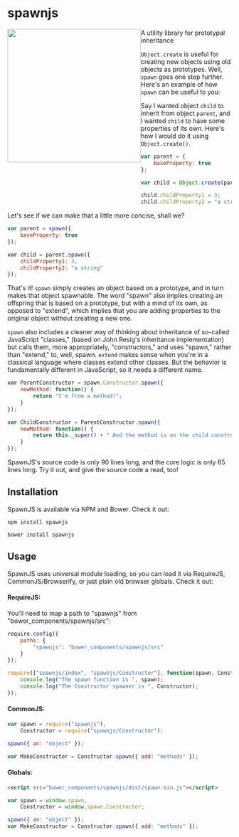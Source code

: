 spawnjs
=======

<img src="http://th00.deviantart.net/fs70/PRE/i/2012/049/e/f/spawn_chibi_by_justerneko-d4q4ec5.jpg" width="300px" style="float: left" /> A utility library for prototypal inheritance

`Object.create` is useful for creating new objects using old objects as prototypes. Well, `spawn` goes one step further. Here's an example of how `spawn` can be useful to you:

Say I wanted object `child` to inherit from object `parent`, and I wanted `child` to have some properties of its own. Here's how I would do it using `Object.create()`.

```javascript
var parent = {
	baseProperty: true
};

var child = Object.create(parent);

child.childProperty1 = 3;
child.childProperty2 = "a string";
```

Let's see if we can make that a little more concise, shall we?

```javascript
var parent = spawn({
	baseProperty: true
});

var child = parent.spawn({
	childProperty1: 3,
	childProperty2: "a string"
});
```

That's it! `spawn` simply creates an object based on a prototype, and in turn makes that object spawnable. The word "spawn" also implies creating an offspring that is based on a prototype, but with a mind of its own, as opposed to "extend", which implies that you are adding properties to the original object without creating a new one.

`spawn` also includes a cleaner way of thinking about inheritance of so-called JavaScript "classes," (based on John Resig's inheritance implementation) but calls them, more appropriately, "constructors," and uses "spawn," rather than "extend," to, well, spawn. `extend` makes sense when you're in a classical language where classes extend other classes. But the behavior is fundamentally different in JavaScript, so it needs a different name.

```javascript
var ParentConstructor = spawn.Constructor.spawn({
	newMethod: function() {
		return "I'm from a method!";
	}
});

var ChildConstructor = ParentConstructor.spawn({
	newMethod: function() {
		return this._super() + " And the method is on the child constructor!";
	}
});

```

SpawnJS's source code is only 90 lines long, and the core logic is only 65 lines long. Try it out, and give the source code a read, too!

## Installation

SpawnJS is available via NPM and Bower. Check it out:

```
npm install spawnjs
```

```
bower install spawnjs
```

## Usage

SpawnJS uses universal module loading, so you can load it via RequireJS, CommonJS/Browserify, or just plain old browser globals. Check it out:

#### RequireJS:

You'll need to map a path to "spawnjs" from "bower_components/spawnjs/src":

```javascript
require.config({
	paths: {
		"spawnjs": "bower_components/spawnjs/src"
	}
});

require(["spawnjs/index", "spawnjs/Constructor"], function(spawn, Constructor) {
	console.log("The spawn function is ", spawn);
	console.log("The Constructor spawner is ", Constructor);
});
```

#### CommonJS:
```javascript
var spawn = require("spawnjs"),
	Constructor = require("spawnjs/Constructor");

spawn({ an: "object" });

var MakeConstructor = Constructor.spawn({ add: "methods" });
```

#### Globals:
```html
<script src="bower_components/spawnjs/dist/spawn.min.js"></script>
```

```javascript
var spawn = window.spawn,
	Constructor = window.spawn.Constructor;

spawn({ an: "object" });
var MakeConstructor = Constructor.spawn({ add: "methods" });
```
